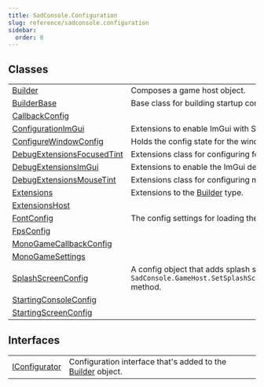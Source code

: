 ```yaml
---
title: SadConsole.Configuration
slug: reference/sadconsole.configuration
sidebar:
  order: 0
---
```

## Classes

| | |
| --- | --- |
| [Builder](../sadconsole.configuration.builder/) | Composes a game host object. |
| [BuilderBase](../sadconsole.configuration.builderbase/) | Base class for building startup config options. |
| [CallbackConfig](../sadconsole.configuration.callbackconfig/) |  |
| [ConfigurationImGui](../sadconsole.configuration.configurationimgui/) | Extensions to enable ImGui with SadConsole. |
| [ConfigureWindowConfig](../sadconsole.configuration.configurewindowconfig/) | Holds the config state for the window. |
| [DebugExtensionsFocusedTint](../sadconsole.configuration.debugextensionsfocusedtint/) | Extensions class for configuring focused object tint debugging. |
| [DebugExtensionsImGui](../sadconsole.configuration.debugextensionsimgui/) | Extensions to enable the ImGui debug UI. |
| [DebugExtensionsMouseTint](../sadconsole.configuration.debugextensionsmousetint/) | Extensions class for configuring mouse tint debugging. |
| [Extensions](../sadconsole.configuration.extensions/) | Extensions to the [Builder](../sadconsole.configuration.builder/) type. |
| [ExtensionsHost](../sadconsole.configuration.extensionshost/) |  |
| [FontConfig](../sadconsole.configuration.fontconfig/) | The config settings for loading the default fonts when the game starts. |
| [FpsConfig](../sadconsole.configuration.fpsconfig/) |  |
| [MonoGameCallbackConfig](../sadconsole.configuration.monogamecallbackconfig/) |  |
| [MonoGameSettings](../sadconsole.configuration.monogamesettings/) |  |
| [SplashScreenConfig](../sadconsole.configuration.splashscreenconfig/) | A config object that adds splash screen objects with the `SadConsole.GameHost.SetSplashScreens(SadConsole.IScreenSurface%5b%5d)` method. |
| [StartingConsoleConfig](../sadconsole.configuration.startingconsoleconfig/) |  |
| [StartingScreenConfig](../sadconsole.configuration.startingscreenconfig/) |  |
## Interfaces

| | |
| --- | --- |
| [IConfigurator](../sadconsole.configuration.iconfigurator/) | Configuration interface that's added to the [Builder](../sadconsole.configuration.builder/) object. |